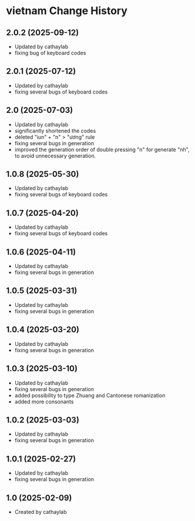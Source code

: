 vietnam Change History
====================

2.0.2 (2025-09-12)
----------------
* Updated by cathaylab
* fixing bug of keyboard codes

2.0.1 (2025-07-12)
----------------
* Updated by cathaylab
* fixing several bugs of keyboard codes

2.0 (2025-07-03)
----------------
* Updated by cathaylab
* significantly shortened the codes
* deleted "iun" + "n" > "ương" rule
* fixing several bugs in generation
* improved the generation order of double pressing "n" for generate "nh", to avoid unnecessary generation.

1.0.8 (2025-05-30)
----------------
* Updated by cathaylab
* fixing several bugs of keyboard codes

1.0.7 (2025-04-20)
----------------
* Updated by cathaylab
* fixing several bugs of keyboard codes

1.0.6 (2025-04-11)
----------------
* Updated by cathaylab
* fixing several bugs in generation

1.0.5 (2025-03-31)
----------------
* Updated by cathaylab
* fixing several bugs in generation


1.0.4 (2025-03-20)
----------------
* Updated by cathaylab
* fixing several bugs in generation

1.0.3 (2025-03-10)
----------------
* Updated by cathaylab
* fixing several bugs in generation
* added possibility to type Zhuang and Cantonese romanization
* added more consonants

1.0.2 (2025-03-03)
----------------
* Updated by cathaylab
* fixing several bugs in generation

1.0.1 (2025-02-27)
----------------
* Updated by cathaylab
* fixing several bugs in generation


1.0 (2025-02-09)
----------------
* Created by cathaylab
